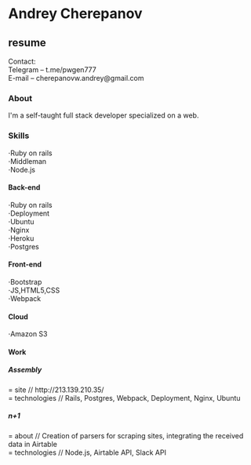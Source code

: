 # Andrey Cherepanov
<h2>resume</h2> 
Contact:</br>
Telegram – t.me/pwgen777</br>
E-mail – cherepanovw.andrey@gmail.com</br>
<h3>About</h3>
I'm a self-taught full stack developer specialized on a web.
<h3>Skills</h3>
⋅Ruby on rails</br>
⋅Middleman</br>
⋅Node.js</br>
<h4>Back-end</h4>
⋅Ruby on rails</br>
⋅Deployment</br>
⋅Ubuntu</br>
⋅Nginx</br>
⋅Heroku</br>
⋅Postgres</br>
<h4>Front-end</h4>
⋅Bootstrap</br>
⋅JS,HTML5,CSS</br>
⋅Webpack</br>
<h4>Cloud</h4>
⋅Amazon S3</br>
<h4>Work</h4>
<h5>Assembly</h5>
  = site // http://213.139.210.35/ </br>
  = technologies // Rails, Postgres, Webpack, Deployment, Nginx, Ubuntu </br>
 <h5>n+1</h5>
  = about // Creation of parsers for scraping sites, integrating the received data in Airtable </br>
  = technologies // Node.js, Airtable API, Slack API </br>

